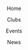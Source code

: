 <html>
 <head>
  <meta charset="utf-8"/>
  <link rel="stylesheet" href="https://maxcdn.bootstrapcdn.com/bootstrap/3.3.6/css/bootstrap.min.css" integrity="sha384-1q8mTJOASx8j1Au+a5WDVnPi2lkFfwwEAa8hDDdjZlpLegxhjVME1fgjWPGmkzs7" crossorigin="anonymous">
  <link href='https://fonts.googleapis.com/css?family=Roboto:300,400,700' rel='stylesheet' type='text/css'>
  <link rel="stylesheet" type="text/css" href="main.css">
</head>
<body>
  <header class="container">
    <div class="row">
    <nav class="col-sm-8 text-left">
      <p>Home</p>
      <p>Clubs</p>
      <p>Events</p>
      <p>News</p>
      <nav class="col-sm-4 text-right">
        <img src="https://s3.amazonaws.com/codecademy-content/projects/make-a-website/lesson-4/instagram.svg" height="10">
        <img src="https://gibbesartofdesign.files.wordpress.com/2015/12/socialmedia-icons-gray_twitter-circle.png" height="10">
        <img src="http://www.allthelittlethings.co.uk/userimages/FACEBOOK%20LOGO.jpg" height="10">
        <img src="http://green-me-up.com/wp-content/uploads/2016/12/email-logo-grey.png" height="10">
      </nav>
     </div>
     </header>
